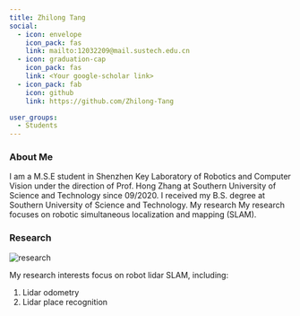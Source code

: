 ```yaml
---
title: Zhilong Tang
social:
  - icon: envelope 
    icon_pack: fas
    link: mailto:12032209@mail.sustech.edu.cn
  - icon: graduation-cap 
    icon_pack: fas
    link: <Your google-scholar link>
  - icon_pack: fab
    icon: github
    link: https://github.com/Zhilong-Tang

user_groups:
  - Students
---
```

### About Me
I am a M.S.E student in Shenzhen Key Laboratory of Robotics and Computer Vision under the direction of Prof. Hong Zhang at Southern University of Science and Technology since 09/2020. I received my B.S. degree at Southern University of Science and Technology. My research My research focuses on robotic simultaneous localization and mapping (SLAM). 

### Research
![research](authors_research/zhilong_tang.png "Research Introduction (From Uy, M. A., & Lee, G. H. (2018). Pointnetvlad: Deep point cloud based retrieval for large-scale place recognition. In Proceedings of the IEEE conference on computer vision and pattern recognition (pp. 4470-4479).)")

My research interests focus on robot lidar SLAM, including:
1. Lidar odometry 
2. Lidar place recognition





